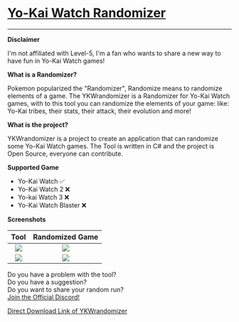# [Yo-Kai Watch Randomizer](https://github.com/Tiniifan/YKWrandomizer/releases/tag/1.1.0.0)
___________________________________________________________________________
**Disclaimer**

I'm not affiliated with Level-5, I'm a fan who wants to share a new way to have fun in Yo-Kai Watch games!

**What is a Randomizer?**

Pokemon popularized the "Randomizer", Randomize means to randomize elements of a game.
The YKWrandomizer is a Randomizer for Yo-Kai Watch games, with to this tool you can randomize the elements of your game:
like: Yo-Kai tribes, their stats, their attack, their evolution and more!

**What is the project?**

YKWrandomizer is a project to create an application that can randomize some Yo-Kai Watch games.
The Tool is written in C# and the project is Open Source, everyone can contribute.

**Supported Game**
- Yo-Kai Watch ✅
- Yo-Kai Watch 2 ❌
- Yo-kai Watch 3 ❌
- Yo-Kai Watch Blaster ❌

**Screenshots**

Tool| Randomized Game
:-------------------------:|:------------------------:
![](https://i.imgur.com/W7BsbI2.png)  |  ![](https://i.imgur.com/JQPzBUj.png)
![](https://i.imgur.com/hMxW7N8.png)  |  ![](https://i.imgur.com/7j9KKxi.png)

Do you have a problem with the tool? <br/>
Do you have a suggestion? <br/>
Do you want to share your random run? <br/>
[Join the Official Discord!](https://discord.gg/TMp8fuygAV)

[Direct Download Link of YKWrandomizer](https://github.com/Tiniifan/YKWrandomizer/releases/download/1.1.0.0/YKWrandomizer.exe)
